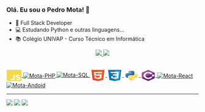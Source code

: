 ### Olá. Eu sou o Pedro Mota! 👋


- 💎 Full Stack Developer
- 💻 Estudando Python e outras linguagens...
- 📚 Colégio UNIVAP - Curso Técnico em Informática


<div align="center">
  <a href="https://github.com/PedrooMota">
  <img height="150em" src="https://github-readme-stats.vercel.app/api?username=PedrooMota&show_icons=true&theme=gruvbox&include_all_commits=true&count_private=true"/>
  <img height="150em" src="https://github-readme-stats.vercel.app/api/top-langs/?username=PedrooMota&layout=compact&langs_count=7&theme=gruvbox"/>
</div>
<br>

<div style="display: inline_block"><br>
  <img align="center" alt="Mota-Js" height="30" width="40" src="https://raw.githubusercontent.com/devicons/devicon/master/icons/javascript/javascript-plain.svg">
  <img align="center" alt="Mota-PHP" height="30" width"40" src="https://cdn.jsdelivr.net/gh/devicons/devicon/icons/php/php-original.svg" />
  <img align"center" alt="Mota-SQL" height="30" width"40" src="https://cdn.jsdelivr.net/gh/devicons/devicon/icons/mysql/mysql-plain.svg" />
  <img align="center" alt="Mota-HTML" height="30" width="40" src="https://raw.githubusercontent.com/devicons/devicon/master/icons/html5/html5-original.svg">
  <img align="center" alt="Mota-CSS" height="30" width="40" src="https://raw.githubusercontent.com/devicons/devicon/master/icons/css3/css3-original.svg">
  <img align="center" alt="Mota-Python" height="30" width="40" src="https://raw.githubusercontent.com/devicons/devicon/master/icons/python/python-original.svg">
  <img align="center" alt="Mota-Csharp" height="30" width="40" src="https://raw.githubusercontent.com/devicons/devicon/master/icons/csharp/csharp-original.svg">
  <img align="center" alt="Mota-React" height="30" width="40" src="https://cdn.jsdelivr.net/gh/devicons/devicon/icons/react/react-original.svg" />
  <img align="center" alt="Mota-Andoid" height="30" width="40" src="https://cdn.jsdelivr.net/gh/devicons/devicon/icons/android/android-original.svg" />
  

</div>
<hr>
<div>
 <a href="https://instagram.com/Pedrooh_mota" target="_blank"><img src="https://img.shields.io/badge/-Instagram-%23E4405F?style=for-the-badge&logo=instagram&logoColor=white" target="_blank"></a>
 <a href = "mailto:pedrohmota2005@gmail.com.com"><img src="https://img.shields.io/badge/Gmail-D14836?style=for-the-badge&logo=gmail&logoColor=white" target="_blank"></a>
 <a href="https://www.linkedin.com/in/pedro-mota-294521232/" target="_blank"><img src="https://img.shields.io/badge/-LinkedIn-%230077B5?style=for-the-badge&logo=linkedin&logoColor=white" target="_blank"></a> 

